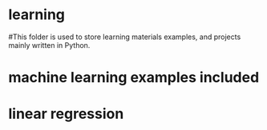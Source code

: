 # learning
#This folder is used to store learning materials examples, and projects mainly written in Python.
# machine learning examples included
 # linear regression
 
